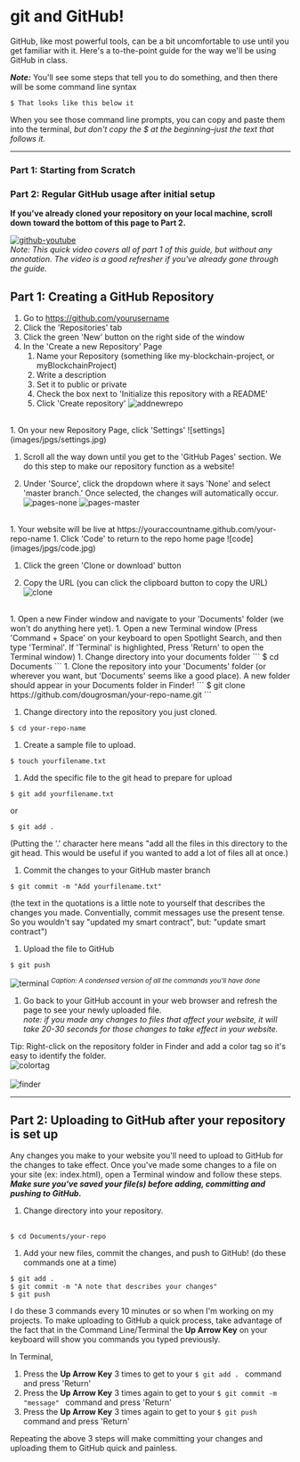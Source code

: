 # git and GitHub!

GitHub, like most powerful tools, can be a bit uncomfortable to use until you get familiar with it. Here's a to-the-point guide for the way we'll be using GitHub in class.

**_Note:_** You'll see some steps that tell you to do something, and then there will be some command line syntax
```
$ That looks like this below it
```
When you see those command line prompts, you can copy and paste them into the terminal, _but don't copy the $ at the beginning–just the text that follows it._
___
### Part 1: Starting from Scratch
### Part 2: Regular GitHub usage after initial setup
__If you've already cloned your repository on your local machine, scroll down toward the bottom of this page to Part 2.__

<a href="https://youtu.be/on7FnkFRr8U" target="blank">![github-youtube](images/jpgs/github.jpg)</a><br>
_Note: This quick video covers all of part 1 of this guide, but without any annotation. The video is a good refresher if you've already gone through the guide._

## Part 1: Creating a GitHub Repository

1. Go to https://github.com/yourusername
1. Click the 'Repositories' tab
1. Click the green 'New' button on the right side of the window
1. In the 'Create a new Repository' Page
    1. Name your Repository (something like my-blockchain-project, or myBlockchainProject)
    1. Write a description
    1. Set it to public or private
    1. Check the box next to 'Initialize this repository with a README'
    1. Click 'Create repository'
![addnewrepo](images/jpgs/addnewrepo.jpg)
<br>
1. On your new Repository Page, click 'Settings'
![settings](images/jpgs/settings.jpg)

1. Scroll all the way down until you get to the 'GitHub Pages' section. We do this step to make our repository function as a website!

1. Under 'Source', click the dropdown where it says 'None' and select 'master branch.' Once selected, the changes will automatically occur.
![pages-none](images/jpgs/pages-none.jpg)
![pages-master](images/jpgs/pages-master.jpg)
<br>
1. Your website will be live at https://youraccountname.github.com/your-repo-name
1. Click 'Code' to return to the repo home page
![code](images/jpgs/code.jpg)

1. Click the green 'Clone or download' button

1. Copy the URL (you can click the clipboard button to copy the URL)
![clone](images/jpgs/clone.jpg)
<br>
1. Open a new Finder window and navigate to your 'Documents' folder (we won't do anything here yet).
1. Open a new Terminal window (Press 'Command + Space' on your keyboard to open Spotlight Search, and then type 'Terminal'. If 'Terminal' is highlighted, Press 'Return' to open the Terminal window)
1. Change directory into your documents folder
```
$ cd Documents
```
1. Clone the repository into your 'Documents' folder (or wherever you want, but 'Documents' seems like a good place). A new folder should appear in your Documents folder in Finder!
```
$ git clone https://github.com/dougrosman/your-repo-name.git
```

1. Change directory into the repository you just cloned.
```
$ cd your-repo-name
```

1. Create a sample file to upload.
```
$ touch yourfilename.txt
```

1. Add the specific file to the git head to prepare for upload
```
$ git add yourfilename.txt
```
or
```
$ git add .
```
(Putting the '.' character here means "add all the files in this directory to the git head. This would be useful if you wanted to add a lot of files all at once.)
1. Commit the changes to your GitHub master branch
```
$ git commit -m "Add yourfilename.txt"
```
(the text in the quotations is a little note to yourself that describes the changes you made. Conventially, commit messages use the present tense. So you wouldn't say "updated my smart contract", but: "update smart contract")
1. Upload the file to GitHub
```
$ git push
```
![terminal](images/jpgs/terminal-fixed.jpg)
_<sup>Caption: A condensed version of all the commands you'll have done</sup>_
1. Go back to your GitHub account in your web browser and refresh the page to see your newly uploaded file.<br>
    _note: if you made any changes to files that affect your website, it will take 20-30 seconds for those changes to take effect in your website._

Tip: Right-click on the repository folder in Finder and add a color tag so it's easy to identify the folder.<br>
    ![colortag](images/jpgs/colortag-sm.jpg)<br><br>
    ![finder](images/jpgs/finder.jpg)
    
    
___


## Part 2: Uploading to GitHub after your repository is set up
Any changes you make to your website you'll need to upload to GitHub for the changes to take effect. Once you've made some changes to a file on your site (ex: index.html), open a Terminal window and follow these steps. __*Make sure you've saved your file(s) before adding, committing and pushing to GitHub.*__

1. Change directory into your repository.<br><br>
```
$ cd Documents/your-repo
```
1. Add your new files, commit the changes, and push to GitHub! (do these commands one at a time)
```
$ git add .
$ git commit -m "A note that describes your changes"
$ git push
```
I do these 3 commands every 10 minutes or so when I'm working on my projects. To make uploading to GitHub a quick process, take advantage of the fact that in the Command Line/Terminal the __Up Arrow Key__ on your keyboard will show you commands you typed previously.

In Terminal,
1. Press the __Up Arrow Key__ 3 times to get to your ```$ git add . ``` command and press 'Return'
1. Press the __Up Arrow Key__ 3 times again to get to your ```$ git commit -m "message" ``` command and press 'Return'
1. Press the __Up Arrow Key__ 3 times again to get to your ```$ git push ``` command and press 'Return'

Repeating the above 3 steps will make committing your changes and uploading them to GitHub quick and painless.
